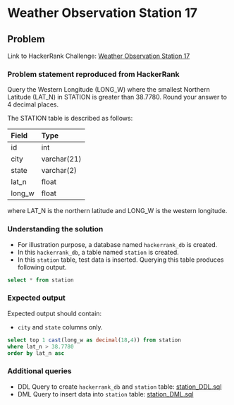 # Weather Observation Station 17

## Problem
Link to HackerRank Challenge: [Weather Observation Station 17](https://www.hackerrank.com/challenges/weather-observation-station-17/problem)

### Problem statement reproduced from HackerRank
Query the Western Longitude (LONG_W) where the smallest Northern Latitude (LAT_N) in STATION is greater than 38.7780. Round your answer to 4 decimal places.

The STATION table is described as follows:

| Field  |    Type     |
| :----- | :---------- |
| id     | int         |
| city   | varchar(21) |
| state  | varchar(2)  |
| lat_n  | float       |
| long_w | float       |

where LAT_N is the northern latitude and LONG_W is the western longitude.

### Understanding the solution

- For illustration purpose, a database named `hackerrank_db` is created.
- In this `hackerrank_db`, a table named `station` is created.
- In this `station` table, test data is inserted. Querying this table produces following output.

```sql 
select * from station
```

### Expected output
Expected output should contain:
- `city` and `state` columns only.

```sql 
select top 1 cast(long_w as decimal(18,4)) from station 
where lat_n > 38.7780
order by lat_n asc
```

### Additional queries

- DDL Query to create `hackerrank_db` and `station` table: [station_DDL.sql](../weather-observation-station-1/station_DDL.sql)
- DML Query to insert data into `station` table: [station_DML.sql](../weather-observation-station-1/station_DML.sql)


